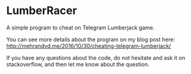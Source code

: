 # LumberRacer
A simple program to cheat on Telegram Lumberjack game.

You can see more details about the program on my blog post here:
http://mehrandvd.me/2016/10/30/cheating-telegram-lumberjack/

If you have any questions about the code, do not hesitate and ask it on stackoverflow, and then let me know about the question.
